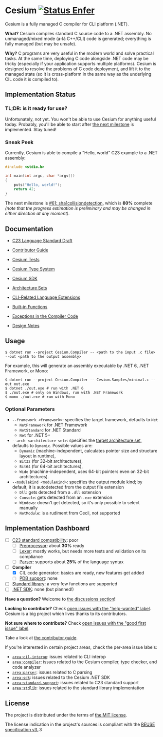 <!--
SPDX-FileCopyrightText: 2025 Cesium contributors <https://github.com/ForNeVeR/Cesium>

SPDX-License-Identifier: MIT
-->

Cesium [![Status Enfer][status-enfer]][andivionian-status-classifier]
======

Cesium is a fully managed C compiler for CLI platform (.NET).

**What?** Cesium compiles standard C source code to a .NET assembly. No unmanaged/mixed mode (a-lá C++/CLI) code is generated; everything is fully managed (but may be unsafe).

**Why?** C programs are very useful in the modern world and solve practical tasks. At the same time, deploying C code alongside .NET code may be tricky (especially if your application supports multiple platforms). Cesium is designed to resolve the problems of C code deployment, and lift it to the managed state (so it is cross-platform in the same way as the underlying CIL code it is compiled to).

Implementation Status
---------------------

### TL;DR: is it ready for use?

Unfortunately, not yet. You won't be able to use Cesium for anything useful today. Probably, you'll be able to start after [the next milestone][issue.next-milestone] is implemented. Stay tuned!

### Sneak Peek

Currently, Cesium is able to compile a "Hello, world" C23 example to a .NET assembly:

```c
#include <stdio.h>

int main(int argc, char *argv[])
{
    puts("Hello, world!");
    return 42;
}
```

The next milestone is [#61: sha1collisiondetection][issue.next-milestone], which is **80%** complete _(note that the progress estimation is preliminary and may be changed in either direction at any moment)_.

Documentation
-------------

- [C23 Language Standard Draft][c23-draft]

- [Contributor Guide][docs.contributing]
- [Cesium Tests][docs.tests]
- [Cesium Type System][docs.type-system]
- [Cesium SDK][docs.msbuild-sdk]
- [Architecture Sets][docs.architecture-sets]
- [CLI-Related Language Extensions][docs.language-extensions]
- [Built-in Functions][docs.builtins]
- [Exceptions in the Compiler Code][docs.exceptions]
- [Design Notes][docs.design-notes]

Usage
-----

```console
$ dotnet run --project Cesium.Compiler -- <path to the input .c file> --out <path to the output assembly>
```

For example, this will generate an assembly executable by .NET 6, .NET Framework, or Mono:

```console
$ dotnet run --project Cesium.Compiler -- Cesium.Samples/minimal.c --out out.exe
$ dotnet ./out.exe # run with .NET 6
$ ./out.exe # only on Windows, run with .NET Framework
$ mono ./out.exe # run with Mono
```

### Optional Parameters

- `--framework <framework>`: specifies the target framework, defaults to `Net`
  - `NetFramework` for .NET Framework
  - `NetStandard` for .NET Standard
  - `Net` for .NET 5+
- `--arch <architecture-set>`: specifies the [target architecture set][docs.architecture-sets], defaults to `Dynamic`. Possible values are:
  - `Dynamic` (machine-independent, calculates pointer size and structure layout in runtime),
  - `Bit32` (for 32-bit architectures),
  - `Bit64` (for 64-bit architectures),
  - `Wide` (machine-independent, uses 64-bit pointers even on 32-bit architectures).
- `--modulekind <moduleKind>`: specifies the output module kind; by default, it is autodetected from the output file extension
  - `Dll`: gets detected from a `.dll` extension
  - `Console`: gets detected from an `.exe` extension
  - `Windows`: doesn't get detected, so it's only possible to select manually
  - `NetModule`: is a rudiment from Cecil, not supported

Implementation Dashboard
------------------------

- [ ] [C23 standard compatibility][issue.c23-standard]: poor
    - [ ] [Preprocessor][issue.preprocessor]: about **30%** ready
    - [ ] [Lexer][issue.lexer]: mostly works, but needs more tests and validation on its compliance
    - [ ] [Parser][issue.parser]: supports about **25%** of the language syntax
- [ ] **Compiler**
    - [x] CIL code generator: basics are ready, new features get added
    - [ ] [PDB support][issue.pdb]: none
- [ ] [Standard library][stdlib]: a very few functions are supported
- [ ] [.NET SDK][issue.sdk]: none (but planned!)

**Have a question?** Welcome to [the discussions section][discussions]!

**Looking to contribute?** Check [open issues with the "help-wanted" label][issues.help-wanted]. Cesium is a big project which lives thanks to its contributors.

**Not sure where to contribute?** Check [open issues with the "good first issue" label][issues.good-first-issue].

Take a look at [the contributor guide][docs.contributing].

If you're interested in certain project areas, check the per-area issue labels:
- [`area:cil-interop`][issues.cil-interop]: issues related to CLI interop
- [`area:compiler`][issues.compiler]: issues related to the Cesium compiler, type checker, and code analyzer
- [`area:parser`][issues.parser]: issues related to C parsing
- [`area:sdk`][issues.sdk]: issues related to the Cesium .NET SDK
- [`area:standard-support`][issues.standard-support]: issues related to C23 standard support
- [`area:stdlib`][issues.stdlib]: issues related to the standard library implementation

License
-------
The project is distributed under the terms of [the MIT license][docs.license].

The license indication in the project's sources is compliant with the [REUSE specification v3.][reuse.spec].3

[andivionian-status-classifier]: https://github.com/ForNeVeR/andivionian-status-classifier#status-enfer-
[c23-draft]: https://www.open-std.org/jtc1/sc22/wg14/www/docs/n3096.pdf
[discussions]: https://github.com/ForNeVeR/Cesium/discussions
[docs.architecture-sets]: docs/architecture-sets.md
[docs.builtins]: docs/builtins.md
[docs.contributing]: CONTRIBUTING.md
[docs.design-notes]: docs/design-notes.md
[docs.exceptions]: docs/exceptions.md
[docs.language-extensions]: docs/language-extensions.md
[docs.license]: LICENSE.md
[docs.msbuild-sdk]: docs/msbuild-sdk.md
[docs.tests]: docs/tests.md
[docs.type-system]: docs/type-system.md
[issue.c23-standard]: https://github.com/ForNeVeR/Cesium/issues/62
[issue.lexer]: https://github.com/ForNeVeR/Cesium/issues/76
[issue.next-milestone]: https://github.com/ForNeVeR/Cesium/issues/61
[issue.parser]: https://github.com/ForNeVeR/Cesium/issues/78
[issue.pdb]: https://github.com/ForNeVeR/Cesium/issues/79
[issue.preprocessor]: https://github.com/ForNeVeR/Cesium/issues/77
[issue.sdk]: https://github.com/ForNeVeR/Cesium/issues/80
[issues.cil-interop]: https://github.com/ForNeVeR/Cesium/labels/area%3Acil-interop
[issues.compiler]: https://github.com/ForNeVeR/Cesium/labels/area%3Acompiler
[issues.good-first-issue]: https://github.com/ForNeVeR/Cesium/labels/good-first-issue
[issues.help-wanted]: https://github.com/ForNeVeR/Cesium/labels/status%3Ahelp-wanted
[issues.parser]: https://github.com/ForNeVeR/Cesium/labels/area%3Aparser
[issues.preprocessor]: https://github.com/ForNeVeR/Cesium/labels/area%3Apreprocessor
[issues.sdk]: https://github.com/ForNeVeR/Cesium/labels/area%3Asdk
[issues.standard-support]: https://github.com/ForNeVeR/Cesium/labels/area%3Astandard-support
[issues.stdlib]: https://github.com/ForNeVeR/Cesium/labels/area%3Astdlib
[reuse.spec]: https://reuse.software/spec-3.3/
[status-enfer]: https://img.shields.io/badge/status-enfer-orange.svg
[stdlib]: Cesium.Compiler/stdlib
